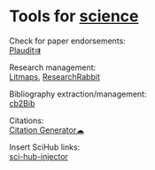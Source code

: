 
# Tools for [science](https://notageni.us/science/)

Check for paper endorsements:  
[Plaudit⇉](https://plaudit.pub/)

Research management:  
[Litmaps](https://www.litmaps.com/),
[ResearchRabbit](https://www.researchrabbit.ai/)

Bibliography extraction/management:  
[cb2Bib](https://www.molspaces.com/cb2bib/)

Citations:  
[Citation Generator☁](https://www.citationgenerator.com/)

Insert SciHub links:  
[sci-hub-injector](https://github.com/justjosias/sci-hub-injector)
